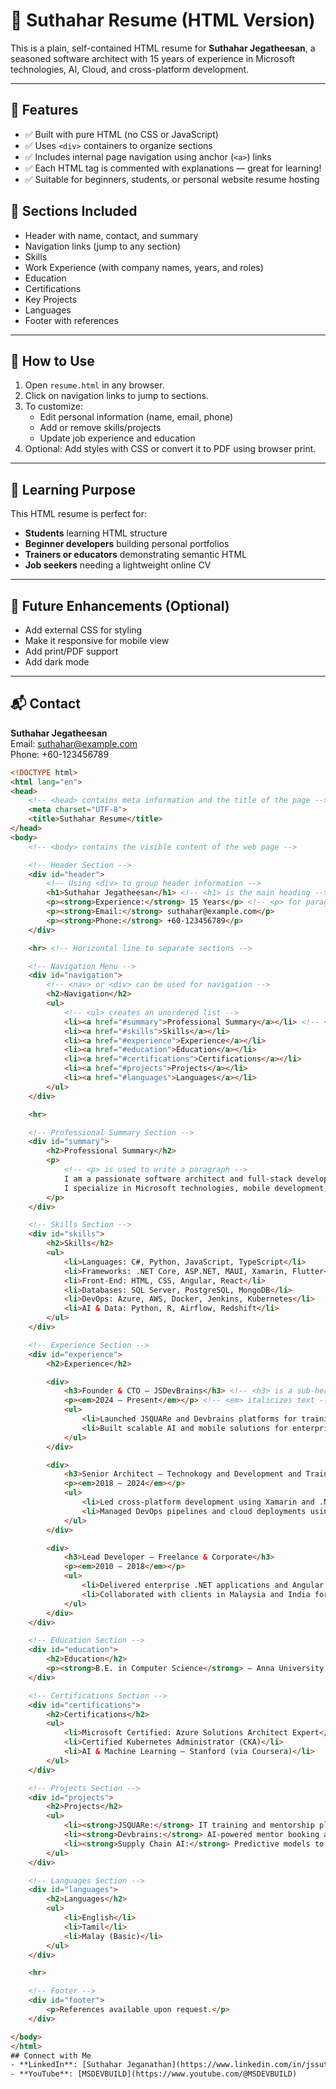 # 💼 Suthahar Resume (HTML Version)

This is a plain, self-contained HTML resume for **Suthahar Jegatheesan**, a seasoned software architect with 15 years of experience in Microsoft technologies, AI, Cloud, and cross-platform development.

---

## 📌 Features

- ✅ Built with pure HTML (no CSS or JavaScript)
- ✅ Uses `<div>` containers to organize sections
- ✅ Includes internal page navigation using anchor (`<a>`) links
- ✅ Each HTML tag is commented with explanations — great for learning!
- ✅ Suitable for beginners, students, or personal website resume hosting

## 🧠 Sections Included

- Header with name, contact, and summary
- Navigation links (jump to any section)
- Skills
- Work Experience (with company names, years, and roles)
- Education
- Certifications
- Key Projects
- Languages
- Footer with references

---

## 📖 How to Use

1. Open `resume.html` in any browser.
2. Click on navigation links to jump to sections.
3. To customize:
   - Edit personal information (name, email, phone)
   - Add or remove skills/projects
   - Update job experience and education
4. Optional: Add styles with CSS or convert it to PDF using browser print.

---

## 🧩 Learning Purpose

This HTML resume is perfect for:

- **Students** learning HTML structure
- **Beginner developers** building personal portfolios
- **Trainers or educators** demonstrating semantic HTML
- **Job seekers** needing a lightweight online CV

---

## 🔧 Future Enhancements (Optional)

- Add external CSS for styling
- Make it responsive for mobile view
- Add print/PDF support
- Add dark mode

---

## 📬 Contact

**Suthahar Jegatheesan**  
Email: suthahar@example.com  
Phone: +60-123456789  
```html
<!DOCTYPE html>
<html lang="en">
<head>
    <!-- <head> contains meta information and the title of the page -->
    <meta charset="UTF-8">
    <title>Suthahar Resume</title>
</head>
<body>
    <!-- <body> contains the visible content of the web page -->

    <!-- Header Section -->
    <div id="header">
        <!-- Using <div> to group header information -->
        <h1>Suthahar Jegatheesan</h1> <!-- <h1> is the main heading -->
        <p><strong>Experience:</strong> 15 Years</p> <!-- <p> for paragraph, <strong> to make text bold -->
        <p><strong>Email:</strong> suthahar@example.com</p>
        <p><strong>Phone:</strong> +60-123456789</p>
    </div>

    <hr> <!-- Horizontal line to separate sections -->

    <!-- Navigation Menu -->
    <div id="navigation">
        <!-- <nav> or <div> can be used for navigation -->
        <h2>Navigation</h2>
        <ul>
            <!-- <ul> creates an unordered list -->
            <li><a href="#summary">Professional Summary</a></li> <!-- <a> is a hyperlink -->
            <li><a href="#skills">Skills</a></li>
            <li><a href="#experience">Experience</a></li>
            <li><a href="#education">Education</a></li>
            <li><a href="#certifications">Certifications</a></li>
            <li><a href="#projects">Projects</a></li>
            <li><a href="#languages">Languages</a></li>
        </ul>
    </div>

    <hr>

    <!-- Professional Summary Section -->
    <div id="summary">
        <h2>Professional Summary</h2>
        <p>
            <!-- <p> is used to write a paragraph -->
            I am a passionate software architect and full-stack developer with over 15 years of experience.
            I specialize in Microsoft technologies, mobile development, AI projects, and cloud-based enterprise solutions.
        </p>
    </div>

    <!-- Skills Section -->
    <div id="skills">
        <h2>Skills</h2>
        <ul>
            <li>Languages: C#, Python, JavaScript, TypeScript</li>
            <li>Frameworks: .NET Core, ASP.NET, MAUI, Xamarin, Flutter</li>
            <li>Front-End: HTML, CSS, Angular, React</li>
            <li>Databases: SQL Server, PostgreSQL, MongoDB</li>
            <li>DevOps: Azure, AWS, Docker, Jenkins, Kubernetes</li>
            <li>AI & Data: Python, R, Airflow, Redshift</li>
        </ul>
    </div>

    <!-- Experience Section -->
    <div id="experience">
        <h2>Experience</h2>

        <div>
            <h3>Founder & CTO – JSDevBrains</h3> <!-- <h3> is a sub-heading under <h2> -->
            <p><em>2024 – Present</em></p> <!-- <em> italicizes text -->
            <ul>
                <li>Launched JSQUARe and Devbrains platforms for training and mentoring.</li>
                <li>Built scalable AI and mobile solutions for enterprise clients.</li>
            </ul>
        </div>

        <div>
            <h3>Senior Architect – Technokogy and Development and Training Company</h3>
            <p><em>2018 – 2024</em></p>
            <ul>
                <li>Led cross-platform development using Xamarin and .NET MAUI.</li>
                <li>Managed DevOps pipelines and cloud deployments using Azure.</li>
            </ul>
        </div>

        <div>
            <h3>Lead Developer – Freelance & Corporate</h3>
            <p><em>2010 – 2018</em></p>
            <ul>
                <li>Delivered enterprise .NET applications and Angular frontends.</li>
                <li>Collaborated with clients in Malaysia and India for IT consulting.</li>
            </ul>
        </div>
    </div>

    <!-- Education Section -->
    <div id="education">
        <h2>Education</h2>
        <p><strong>B.E. in Computer Science</strong> – Anna University, India</p>
    </div>

    <!-- Certifications Section -->
    <div id="certifications">
        <h2>Certifications</h2>
        <ul>
            <li>Microsoft Certified: Azure Solutions Architect Expert</li>
            <li>Certified Kubernetes Administrator (CKA)</li>
            <li>AI & Machine Learning – Stanford (via Coursera)</li>
        </ul>
    </div>

    <!-- Projects Section -->
    <div id="projects">
        <h2>Projects</h2>
        <ul>
            <li><strong>JSQUARe:</strong> IT training and mentorship platform.</li>
            <li><strong>Devbrains:</strong> AI-powered mentor booking and knowledge app.</li>
            <li><strong>Supply Chain AI:</strong> Predictive models to optimize logistics.</li>
        </ul>
    </div>

    <!-- Languages Section -->
    <div id="languages">
        <h2>Languages</h2>
        <ul>
            <li>English</li>
            <li>Tamil</li>
            <li>Malay (Basic)</li>
        </ul>
    </div>

    <hr>

    <!-- Footer -->
    <div id="footer">
        <p>References available upon request.</p>
    </div>

</body>
</html>
## Connect with Me
- **LinkedIn**: [Suthahar Jeganathan](https://www.linkedin.com/in/jssuthahar/)
- **YouTube**: [MSDEVBUILD](https://www.youtube.com/@MSDEVBUILD)

